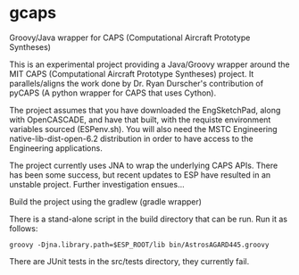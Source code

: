 # gcaps
Groovy/Java wrapper for CAPS (Computational Aircraft Prototype Syntheses)

This is an experimental project providing a Java/Groovy wrapper around the MIT CAPS (Computational Aircraft Prototype Syntheses) project. It parallels/aligns the work done by Dr. Ryan Durscher's contribution of pyCAPS (A python wrapper for CAPS that uses Cython).

The project assumes that you have downloaded the EngSketchPad, along with OpenCASCADE, and have that built, with the requiste environment variables sourced (ESPenv.sh). You will also need the MSTC Engineering native-lib-dist-open-6.2 distribution in order to have access to the Engineering applications.

The project currently uses JNA to wrap the underlying CAPS APIs. There has been some success, but recent updates to ESP have resulted in an unstable project. Further investigation ensues...

Build the project using the gradlew (gradle wrapper)

There is a stand-alone script in the build directory that can be run. Run it as follows:

`groovy -Djna.library.path=$ESP_ROOT/lib bin/AstrosAGARD445.groovy`

There are JUnit tests in the src/tests directory, they currently fail.
